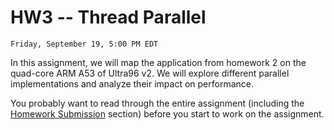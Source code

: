 # HW3 -- Thread Parallel

```{admonition} Due
Friday, September 19, 5:00 PM EDT
```
In this assignment, we will map the application from homework 2 on 
the quad-core ARM A53 of Ultra96 v2. <!-- multiple x86 cores of Biglab.  -->
We will explore different
parallel implementations and analyze their impact on performance.

You probably want to read through the entire assignment (including the
[Homework Submission](homework_submission) section) before you start to work on the assignment. 
